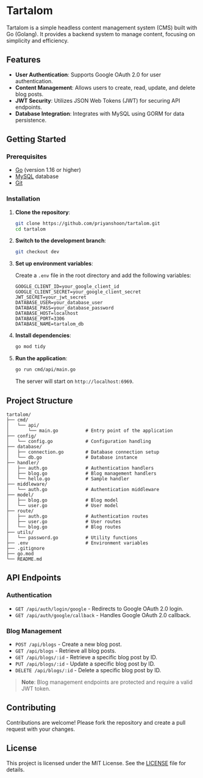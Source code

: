 # Tartalom

Tartalom is a simple headless content management system (CMS) built with Go (Golang). It provides a backend system to manage content, focusing on simplicity and efficiency.

## Features

- **User Authentication**: Supports Google OAuth 2.0 for user authentication.
- **Content Management**: Allows users to create, read, update, and delete blog posts.
- **JWT Security**: Utilizes JSON Web Tokens (JWT) for securing API endpoints.
- **Database Integration**: Integrates with MySQL using GORM for data persistence.

## Getting Started

### Prerequisites

- [Go](https://golang.org/dl/) (version 1.16 or higher)
- [MySQL](https://www.mysql.com/) database
- [Git](https://git-scm.com/)

### Installation

1. **Clone the repository**:

   ```bash
   git clone https://github.com/priyanshoon/tartalom.git
   cd tartalom
   ```

2. **Switch to the development branch**:

   ```bash
   git checkout dev
   ```

3. **Set up environment variables**:

   Create a `.env` file in the root directory and add the following variables:

   ```env
   GOOGLE_CLIENT_ID=your_google_client_id
   GOOGLE_CLIENT_SECRET=your_google_client_secret
   JWT_SECRET=your_jwt_secret
   DATABASE_USER=your_database_user
   DATABASE_PASS=your_database_password
   DATABASE_HOST=localhost
   DATABASE_PORT=3306
   DATABASE_NAME=tartalom_db
   ```

4. **Install dependencies**:

   ```bash
   go mod tidy
   ```

5. **Run the application**:

   ```bash
   go run cmd/api/main.go
   ```

   The server will start on `http://localhost:6969`.

## Project Structure

```
tartalom/
├── cmd/
│   └── api/
│       └── main.go          # Entry point of the application
├── config/
│   └── config.go            # Configuration handling
├── database/
│   ├── connection.go        # Database connection setup
│   └── db.go                # Database instance
├── handler/
│   ├── auth.go              # Authentication handlers
│   ├── blog.go              # Blog management handlers
│   └── hello.go             # Sample handler
├── middleware/
│   └── auth.go              # Authentication middleware
├── model/
│   ├── blog.go              # Blog model
│   └── user.go              # User model
├── route/
│   ├── auth.go              # Authentication routes
│   ├── user.go              # User routes
│   └── blog.go              # Blog routes
├── utils/
│   └── password.go          # Utility functions
├── .env                     # Environment variables
├── .gitignore
├── go.mod
└── README.md
```

## API Endpoints

### Authentication

- `GET /api/auth/login/google` - Redirects to Google OAuth 2.0 login.
- `GET /api/auth/google/callback` - Handles Google OAuth 2.0 callback.

### Blog Management

- `POST /api/blogs` - Create a new blog post.
- `GET /api/blogs` - Retrieve all blog posts.
- `GET /api/blogs/:id` - Retrieve a specific blog post by ID.
- `PUT /api/blogs/:id` - Update a specific blog post by ID.
- `DELETE /api/blogs/:id` - Delete a specific blog post by ID.

> **Note**: Blog management endpoints are protected and require a valid JWT token.

## Contributing

Contributions are welcome! Please fork the repository and create a pull request with your changes.

## License

This project is licensed under the MIT License. See the [LICENSE](LICENSE) file for details.
